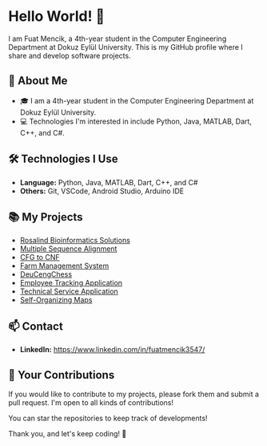 # Hello World! 👋

I am Fuat Mencik, a 4th-year student in the Computer Engineering Department at Dokuz Eylül University. This is my GitHub profile where I share and develop software projects.

## 🚀 About Me

- 🎓 I am a 4th-year student in the Computer Engineering Department at Dokuz Eylül University.
- 💻 Technologies I'm interested in include Python, Java, MATLAB, Dart, C++, and C#.

## 🛠️ Technologies I Use

- **Language:** Python, Java, MATLAB, Dart, C++, and C#
- **Others:** Git, VSCode, Android Studio, Arduino IDE

## 📚 My Projects

- [Rosalind Bioinformatics Solutions](https://github.com/Fuat47/Rosalind_Bioinformatics_Solutions.git)
- [Multiple Sequence Alignment](https://github.com/Fuat47/Multiple_Sequence_Alignment)
- [CFG to CNF](https://github.com/Fuat47/CFG_to_CNF)
- [Farm Management System](https://github.com/Fuat47/Farm_Management_System)
- [DeuCengChess](https://github.com/Fuat47/DeuCengChess)
- [Employee Tracking Application](https://github.com/Fuat47/DeuCengChess](https://github.com/Fuat47/Employee_Tracking_Application))
- [Technical Service Application](https://github.com/Fuat47/Technical_Service_Application)
- [Self-Organizing Maps](https://github.com/Fuat47/Self_Organizing_Maps)

## 📫 Contact

- **LinkedIn:** https://www.linkedin.com/in/fuatmencik3547/

## 🤝 Your Contributions

If you would like to contribute to my projects, please fork them and submit a pull request. I'm open to all kinds of contributions!

You can star the repositories to keep track of developments!

Thank you, and let's keep coding! 🚀
